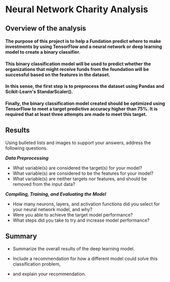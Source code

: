 # Neural Network Charity Analysis

## Overview of the analysis
#### The purpose of this project is to help a Fundation predict where to make investments by using TensorFlow and a neural network or deep learning model to create a binary classifier. 
#### This binary classification model will be used to predict whether the organizations that might receive funds from the foundation will be successful based on the features in the dataset.  
#### In this sense, the first step is to preprocess the dataset using Pandas and Scikit-Learn's StandarScaler().
#### Finally, the binary classification model created should be optimized using TensorFlow to meet a target predictive accuracy higher than 75%. It is required that at least three attempts are made to meet this target.


## Results
 Using bulleted lists and images to support your answers, address the following questions.

***Data Preprocessing***
+ What variable(s) are considered the target(s) for your model?
+ What variable(s) are considered to be the features for your model?
+ What variable(s) are neither targets nor features, and should be removed from the input data?

***Compiling, Training, and Evaluating the Model***
+ How many neurons, layers, and activation functions did you select for your neural network model, and why?
+ Were you able to achieve the target model performance?
+ What steps did you take to try and increase model performance?

## Summary

 + Summarize the overall results of the deep learning model. 
 
 + Include a recommendation for how a different model could solve this classification problem, 
 
 + and explain your recommendation.
